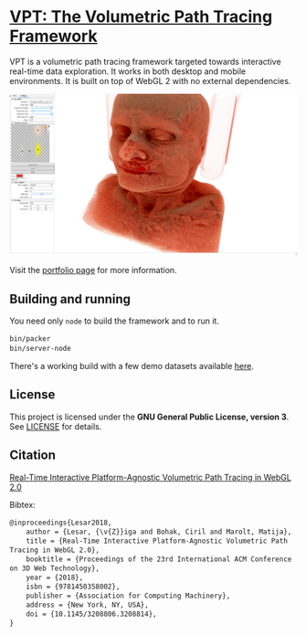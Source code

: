 # [VPT: The Volumetric Path Tracing Framework](http://lgm.fri.uni-lj.si/portfolio-view/volumetric-path-tracing-framework/)

VPT is a volumetric path tracing framework targeted towards interactive
real-time data exploration. It works in both desktop and mobile environments.
It is built on top of WebGL 2 with no external dependencies.

![VPT](src/images/screenshot.jpg)

Visit the [portfolio page](http://lgm.fri.uni-lj.si/portfolio-view/volumetric-path-tracing-framework/) for more information.

## Building and running

You need only `node` to build the framework and to run it.

```bash
bin/packer
bin/server-node
```

There's a working build with a few demo datasets available [here](http://lgm.fri.uni-lj.si/~ziga).

## License

This project is licensed under the **GNU General Public License, version 3**.
See [LICENSE](LICENSE) for details.


## Citation
[Real-Time Interactive Platform-Agnostic Volumetric Path Tracing in WebGL 2.0](https://dl.acm.org/doi/10.1145/3208806.3208814)

Bibtex:
```
@inproceedings{Lesar2018,
    author = {Lesar, {\v{Z}}iga and Bohak, Ciril and Marolt, Matija},
    title = {Real-Time Interactive Platform-Agnostic Volumetric Path Tracing in WebGL 2.0},
    booktitle = {Proceedings of the 23rd International ACM Conference on 3D Web Technology},
    year = {2018},
    isbn = {9781450358002},
    publisher = {Association for Computing Machinery},
    address = {New York, NY, USA},
    doi = {10.1145/3208806.3208814},
}
```
